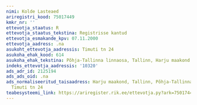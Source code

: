 ```yaml
---
nimi: Kolde Lasteaed
ariregistri_kood: 75017449
kmkr_nr: ''
ettevotja_staatus: R
ettevotja_staatus_tekstina: Registrisse kantud
ettevotja_esmakande_kpv: 07.11.2000
ettevotja_aadress: .na
asukoht_ettevotja_aadressis: Timuti tn 24
asukoha_ehak_kood: 614
asukoha_ehak_tekstina: Põhja-Tallinna linnaosa, Tallinn, Harju maakond
indeks_ettevotja_aadressis: '10320'
ads_adr_id: 2125194
ads_ads_oid: .na
ads_normaliseeritud_taisaadress: Harju maakond, Tallinn, Põhja-Tallinna linnaosa,
  Timuti tn 24
teabesysteemi_link: https://ariregister.rik.ee/ettevotja.py?ark=75017449&ref=rekvisiidid
---
```

